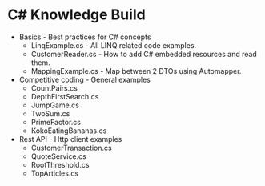 # C# Knowledge Build

- Basics - Best practices for C# concepts 
  - LinqExample.cs - All LINQ related code examples.
  - CustomerReader.cs - How to add C# embedded resources and read them.
  - MappingExample.cs - Map between 2 DTOs using Automapper.
- Competitive coding - General examples
  - CountPairs.cs
  - DepthFirstSearch.cs
  - JumpGame.cs
  - TwoSum.cs
  - PrimeFactor.cs
  - KokoEatingBananas.cs
- Rest API - Http client examples
  - CustomerTransaction.cs
  - QuoteService.cs
  - RootThreshold.cs
  - TopArticles.cs
